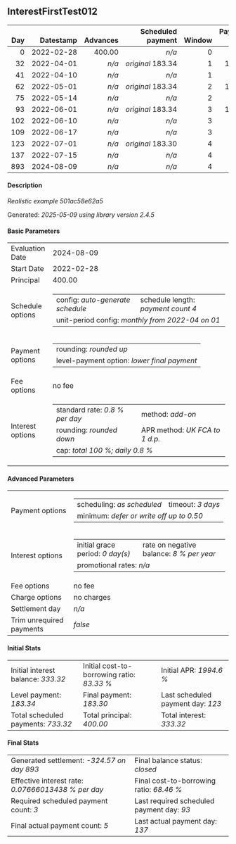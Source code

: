 <h2>InterestFirstTest012</h2>
<table>
    <thead style="vertical-align: bottom;">
        <th class="ci00" style="text-align: right;">Day</th>
        <th class="ci01" style="text-align: right;">Datestamp</th>
        <th class="ci02" style="text-align: right;">Advances</th>
        <th class="ci03" style="text-align: right;">Scheduled payment</th>
        <th class="ci04" style="text-align: right;">Window</th>
        <th class="ci05" style="text-align: right;">Payment due</th>
        <th class="ci06" style="text-align: right;">Actual payments</th>
        <th class="ci07" style="text-align: right;">Net effect</th>
        <th class="ci08" style="text-align: right;">Payment status</th>
        <th class="ci09" style="text-align: right;">Balance status</th>
        <th class="ci10" style="text-align: right;">Actuarial interest</th>
        <th class="ci11" style="text-align: right;">New interest</th>
        <th class="ci12" style="text-align: right;">Interest portion</th>
        <th class="ci13" style="text-align: right;">Principal portion</th>
        <th class="ci14" style="text-align: right;">Interest balance</th>
        <th class="ci15" style="text-align: right;">Principal balance</th>
    </thead>
    <tr style="text-align: right;">
        <td class="ci00">0</td>
        <td class="ci01" style="white-space: nowrap;">2022-02-28</td>
        <td class="ci02">400.00</td>
        <td class="ci03" style="white-space: nowrap;"><i>n/a<i></td>
        <td class="ci04">0</td>
        <td class="ci05">0.00</td>
        <td class="ci06"><i>n/a</i></td>
        <td class="ci07">0.00</td>
        <td class="ci08"><i>none&nbsp;scheduled</i></td>
        <td class="ci09">open</td>
        <td class="ci10">0.0000</td>
        <td class="ci11">0.0000</td>
        <td class="ci12">0.00</td>
        <td class="ci13">0.00</td>
        <td class="ci14">333.3200</td>
        <td class="ci15">400.00</td>
    </tr>
    <tr style="text-align: right;">
        <td class="ci00">32</td>
        <td class="ci01" style="white-space: nowrap;">2022-04-01</td>
        <td class="ci02"><i>n/a</i></td>
        <td class="ci03" style="white-space: nowrap;"><i>original</i> 183.34</td>
        <td class="ci04">1</td>
        <td class="ci05">183.34</td>
        <td class="ci06"><i>n/a</i></td>
        <td class="ci07">0.00</td>
        <td class="ci08"><i>paid&nbsp;later&nbsp;in&nbsp;full</i></td>
        <td class="ci09">open</td>
        <td class="ci10">102.4000</td>
        <td class="ci11">0.0000</td>
        <td class="ci12">0.00</td>
        <td class="ci13">0.00</td>
        <td class="ci14">333.3200</td>
        <td class="ci15">400.00</td>
    </tr>
    <tr style="text-align: right;">
        <td class="ci00">41</td>
        <td class="ci01" style="white-space: nowrap;">2022-04-10</td>
        <td class="ci02"><i>n/a</i></td>
        <td class="ci03" style="white-space: nowrap;"><i>n/a<i></td>
        <td class="ci04">1</td>
        <td class="ci05">0.00</td>
        <td class="ci06"><i>confirmed</i>&nbsp;198.40</td>
        <td class="ci07">198.40</td>
        <td class="ci08"><i>extra&nbsp;payment</i></td>
        <td class="ci09">open</td>
        <td class="ci10">28.8000</td>
        <td class="ci11">0.0000</td>
        <td class="ci12">198.40</td>
        <td class="ci13">0.00</td>
        <td class="ci14">134.9200</td>
        <td class="ci15">400.00</td>
    </tr>
    <tr style="text-align: right;">
        <td class="ci00">62</td>
        <td class="ci01" style="white-space: nowrap;">2022-05-01</td>
        <td class="ci02"><i>n/a</i></td>
        <td class="ci03" style="white-space: nowrap;"><i>original</i> 183.34</td>
        <td class="ci04">2</td>
        <td class="ci05">168.28</td>
        <td class="ci06"><i>n/a</i></td>
        <td class="ci07">0.00</td>
        <td class="ci08"><i>paid&nbsp;later&nbsp;in&nbsp;full</i></td>
        <td class="ci09">open</td>
        <td class="ci10">67.2000</td>
        <td class="ci11">0.0000</td>
        <td class="ci12">0.00</td>
        <td class="ci13">0.00</td>
        <td class="ci14">134.9200</td>
        <td class="ci15">400.00</td>
    </tr>
    <tr style="text-align: right;">
        <td class="ci00">75</td>
        <td class="ci01" style="white-space: nowrap;">2022-05-14</td>
        <td class="ci02"><i>n/a</i></td>
        <td class="ci03" style="white-space: nowrap;"><i>n/a<i></td>
        <td class="ci04">2</td>
        <td class="ci05">0.00</td>
        <td class="ci06"><i>confirmed</i>&nbsp;198.40</td>
        <td class="ci07">198.40</td>
        <td class="ci08"><i>extra&nbsp;payment</i></td>
        <td class="ci09">open</td>
        <td class="ci10">41.6000</td>
        <td class="ci11">0.0000</td>
        <td class="ci12">134.92</td>
        <td class="ci13">63.48</td>
        <td class="ci14">0.0000</td>
        <td class="ci15">336.52</td>
    </tr>
    <tr style="text-align: right;">
        <td class="ci00">93</td>
        <td class="ci01" style="white-space: nowrap;">2022-06-01</td>
        <td class="ci02"><i>n/a</i></td>
        <td class="ci03" style="white-space: nowrap;"><i>original</i> 183.34</td>
        <td class="ci04">3</td>
        <td class="ci05">153.22</td>
        <td class="ci06"><i>n/a</i></td>
        <td class="ci07">0.00</td>
        <td class="ci08"><i>paid&nbsp;later&nbsp;in&nbsp;full</i></td>
        <td class="ci09">open</td>
        <td class="ci10">48.4589</td>
        <td class="ci11">0.0000</td>
        <td class="ci12">0.00</td>
        <td class="ci13">0.00</td>
        <td class="ci14">0.0000</td>
        <td class="ci15">336.52</td>
    </tr>
    <tr style="text-align: right;">
        <td class="ci00">102</td>
        <td class="ci01" style="white-space: nowrap;">2022-06-10</td>
        <td class="ci02"><i>n/a</i></td>
        <td class="ci03" style="white-space: nowrap;"><i>n/a<i></td>
        <td class="ci04">3</td>
        <td class="ci05">0.00</td>
        <td class="ci06"><i>confirmed</i>&nbsp;198.40</td>
        <td class="ci07">198.40</td>
        <td class="ci08"><i>extra&nbsp;payment</i></td>
        <td class="ci09">open</td>
        <td class="ci10">24.2294</td>
        <td class="ci11">0.0000</td>
        <td class="ci12">0.00</td>
        <td class="ci13">198.40</td>
        <td class="ci14">0.0000</td>
        <td class="ci15">138.12</td>
    </tr>
    <tr style="text-align: right;">
        <td class="ci00">109</td>
        <td class="ci01" style="white-space: nowrap;">2022-06-17</td>
        <td class="ci02"><i>n/a</i></td>
        <td class="ci03" style="white-space: nowrap;"><i>n/a<i></td>
        <td class="ci04">3</td>
        <td class="ci05">0.00</td>
        <td class="ci06"><i>confirmed</i>&nbsp;198.40</td>
        <td class="ci07">198.40</td>
        <td class="ci08"><i>extra&nbsp;payment</i></td>
        <td class="ci09">refund&nbsp;due</td>
        <td class="ci10">7.7347</td>
        <td class="ci11">-12.8970</td>
        <td class="ci12">-12.90</td>
        <td class="ci13">211.30</td>
        <td class="ci14">0.0000</td>
        <td class="ci15">-73.18</td>
    </tr>
    <tr style="text-align: right;">
        <td class="ci00">123</td>
        <td class="ci01" style="white-space: nowrap;">2022-07-01</td>
        <td class="ci02"><i>n/a</i></td>
        <td class="ci03" style="white-space: nowrap;"><i>original</i> 183.30</td>
        <td class="ci04">4</td>
        <td class="ci05">0.00</td>
        <td class="ci06"><i>n/a</i></td>
        <td class="ci07">0.00</td>
        <td class="ci08"><i>no&nbsp;longer&nbsp;required</i></td>
        <td class="ci09">refund&nbsp;due</td>
        <td class="ci10">-0.2246</td>
        <td class="ci11">-0.2246</td>
        <td class="ci12">0.00</td>
        <td class="ci13">0.00</td>
        <td class="ci14">-0.2246</td>
        <td class="ci15">-73.18</td>
    </tr>
    <tr style="text-align: right;">
        <td class="ci00">137</td>
        <td class="ci01" style="white-space: nowrap;">2022-07-15</td>
        <td class="ci02"><i>n/a</i></td>
        <td class="ci03" style="white-space: nowrap;"><i>n/a<i></td>
        <td class="ci04">4</td>
        <td class="ci05">0.00</td>
        <td class="ci06"><i>confirmed</i>&nbsp;204.80</td>
        <td class="ci07">204.80</td>
        <td class="ci08"><i>overpayment</i></td>
        <td class="ci09">refund&nbsp;due</td>
        <td class="ci10">-0.2246</td>
        <td class="ci11">-0.2246</td>
        <td class="ci12">-0.45</td>
        <td class="ci13">205.25</td>
        <td class="ci14">0.0000</td>
        <td class="ci15">-278.43</td>
    </tr>
    <tr style="text-align: right;">
        <td class="ci00">893</td>
        <td class="ci01" style="white-space: nowrap;">2024-08-09</td>
        <td class="ci02"><i>n/a</i></td>
        <td class="ci03" style="white-space: nowrap;"><i>n/a<i></td>
        <td class="ci04">4</td>
        <td class="ci05">0.00</td>
        <td class="ci06"><i>n/a</i></td>
        <td class="ci07">-324.57</td>
        <td class="ci08"><i>generated</i></td>
        <td class="ci09">closed</td>
        <td class="ci10">-46.1355</td>
        <td class="ci11">-46.1355</td>
        <td class="ci12">-46.14</td>
        <td class="ci13">-278.43</td>
        <td class="ci14">0.0000</td>
        <td class="ci15">0.00</td>
    </tr>
</table>
<h4>Description</h4>
<p><i>Realistic example 501ac58e62a5</i></p>
<p>Generated: <i>2025-05-09 using library version 2.4.5</i></p>
<h4>Basic Parameters</h4>
<table>
    <tr>
        <td>Evaluation Date</td>
        <td>2024-08-09</td>
    </tr>
    <tr>
        <td>Start Date</td>
        <td>2022-02-28</td>
    </tr>
    <tr>
        <td>Principal</td>
        <td>400.00</td>
    </tr>
    <tr>
        <td>Schedule options</td>
        <td>
            <table>
                <tr>
                    <td>config: <i>auto-generate schedule</i></td>
                    <td>schedule length: <i><i>payment count</i> 4</i></td>
                </tr>
                <tr>
                    <td colspan="2" style="white-space: nowrap;">unit-period config: <i>monthly from 2022-04 on 01</i></td>
                </tr>
            </table>
        </td>
    </tr>
    <tr>
        <td>Payment options</td>
        <td>
            <table>
                <tr>
                    <td>rounding: <i>rounded up</i></td>
                </tr>
                <tr>
                    <td>level-payment option: <i>lower&nbsp;final&nbsp;payment</i></td>
                </tr>
            </table>
        </td>
    </tr>
    <tr>
        <td>Fee options</td>
        <td>no fee
        </td>
    </tr>
    <tr>
        <td>Interest options</td>
        <td>
            <table>
                <tr>
                    <td>standard rate: <i>0.8 % per day</i></td>
                    <td>method: <i>add-on</i></td>
                </tr>
                <tr>
                    <td>rounding: <i>rounded down</i></td>
                    <td>APR method: <i>UK FCA to 1 d.p.</i></td>
                </tr>
                <tr>
                    <td colspan="2">cap: <i>total 100 %; daily 0.8 %</td>
                </tr>
            </table>
        </td>
    </tr>
</table>
<h4>Advanced Parameters</h4>
<table>
    <tr>
        <td>Payment options</td>
        <td>
                <table>
                    <tr>
                        <td>scheduling: <i>as scheduled</i></td>
                        <td>timeout: <i>3 days</i></td>
                    </tr>
                    <tr>
                        <td colspan="2">minimum: <i>defer&nbsp;or&nbsp;write&nbsp;off&nbsp;up&nbsp;to&nbsp;0.50</i></td>
                    </tr>
                </table>
        </td>
    </tr>
    <tr>
        <td>Interest options</td>
        <td>
            <table>
                <tr>
                    <td>initial grace period: <i>0 day(s)</i></td>
                    <td>rate on negative balance: <i>8 % per year</i></td>
                </tr>
                <tr>
                    <td colspan="2">promotional rates: <i><i>n/a</i></i></td>
                </tr>
            </table>
        </td>
    </tr>
    <tr>
        <td>Fee options</td>
        <td>no fee
        </td>
    </tr>
    <tr>
        <td>Charge options</td>
        <td>no charges
        </td>
    </tr>
    <tr>
        <td>Settlement day</td><td><i><i>n/a</i></i></td>
    </tr>
    <tr>
        <td>Trim unrequired payments</td><td><i>false</i></td>
    </tr>
</table>
<h4>Initial Stats</h4>
<table>
    <tr>
        <td>Initial interest balance: <i>333.32</i></td>
        <td>Initial cost-to-borrowing ratio: <i>83.33 %</i></td>
        <td>Initial APR: <i>1994.6 %</i></td>
    </tr>
    <tr>
        <td>Level payment: <i>183.34</i></td>
        <td>Final payment: <i>183.30</i></td>
        <td>Last scheduled payment day: <i>123</i></td>
    </tr>
    <tr>
        <td>Total scheduled payments: <i>733.32</i></td>
        <td>Total principal: <i>400.00</i></td>
        <td>Total interest: <i>333.32</i></td>
    </tr>
</table>
<h4>Final Stats</h4>
<table>
    <tr>
        <td>Generated settlement: <i>-324.57 on day 893</i></td>
        <td>Final balance status: <i>closed</i></td>
    </tr>
    <tr>
        <td>Effective interest rate: <i>0.07666013438 % per day</i></td>
        <td>Final cost-to-borrowing ratio: <i>68.46 %</i></td>
    </tr>
    <tr>
        <td>Required scheduled payment count: <i>3</i></td>
        <td>Last required scheduled payment day: <i>93</i></td>
    </tr>
    <tr>
        <td>Final actual payment count: <i>5</i></td>
        <td>Last actual payment day: <i>137</i></td>
    </tr>
</table>
